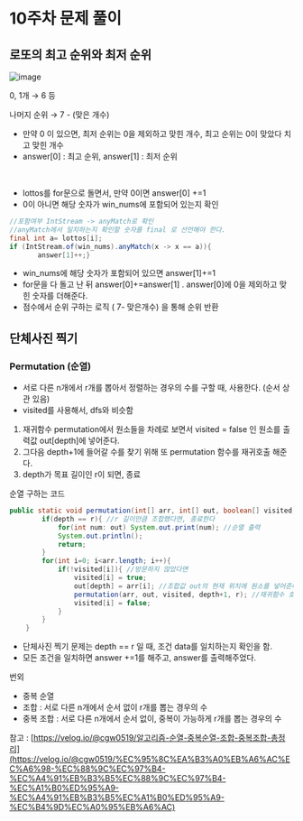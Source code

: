 # 10주차 문제 풀이

## 로또의 최고 순위와 최저 순위
![image](https://user-images.githubusercontent.com/57666289/167334380-96a25aa5-5b23-4dc8-9c5a-88e64e14e64a.png)

0, 1개 → 6 등

나머지 순위 → 7 - (맞은 개수)
</br>

- 만약 0 이 있으면, 최저 순위는 0을 제외하고 맞힌 개수, 최고 순위는 0이 맞았다 치고 맞힌 개수
- answer[0] : 최고 순위, answer[1] : 최저 순위
</br>

- lottos를 for문으로 돌면서, 만약 0이면 answer[0] +=1
- 0이 아니면 해당 숫자가 win_nums에 포함되어 있는지 확인

```java
//포함여부 IntStream -> anyMatch로 확인
//anyMatch에서 일치하는지 확인할 숫자를 final 로 선언해야 한다.
final int a= lottos[i];
if (IntStream.of(win_nums).anyMatch(x -> x == a)){
       answer[1]++;}
```

- win_nums에 해당 숫자가 포함되어 있으면 answer[1]+=1
- for문을 다 돌고 난 뒤 answer[0]+=answer[1]  .  answer[0]에 0을 제외하고 맞힌 숫자를 더해준다.
- 점수에서 순위 구하는 로직 ( 7- 맞은개수) 을 통해 순위 반환



## 단체사진 찍기

### Permutation (순열)

- 서로 다른 n개에서 r개를 뽑아서 정렬하는 경우의 수를 구할 때, 사용한다. (순서 상관 있음)
- visited를 사용해서, dfs와 비슷함

1. 재귀함수 permutation에서 원소들을 차례로 보면서 visited = false 인 원소를 출력값 out[depth]에 넣어준다.
2. 그다음 depth+1에 들어갈 수를 찾기 위해 또 permutation 함수를 재귀호출 해준다.
3. depth가 목표 길이인 r이 되면, 종료

순열 구하는 코드

```java
public static void permutation(int[] arr, int[] out, boolean[] visited, int depth, int r){
        if(depth == r){ //r 길이만큼 조합했다면, 종료한다
            for(int num: out) System.out.print(num); //순열 출력
            System.out.println();
            return;
        }
        for(int i=0; i<arr.length; i++){
            if(!visited[i]){ //방문하지 않았다면
                visited[i] = true; 
                out[depth] = arr[i]; //조합값 out의 현재 위치에 원소를 넣어준다.
                permutation(arr, out, visited, depth+1, r); //재귀함수 호출. 그다음 위치로 넘어감
                visited[i] = false; 
            }
        }
    }
```

- 단체사진 찍기 문제는 depth == r 일 때, 조건 data를 일치하는지 확인을 함.
- 모든 조건을 일치하면 answer +=1를 해주고, answer를 출력해주었다.

번외

- 중복 순열
- 조합 : 서로 다른 n개에서 순서 없이 r개를 뽑는 경우의 수
- 중복 조합 : 서로 다른 n개에서 순서 없이, 중복이 가능하게 r개를 뽑는 경우의 수

참고 : [https://velog.io/@cgw0519/알고리즘-순열-중복순열-조합-중복조합-총정리](https://velog.io/@cgw0519/%EC%95%8C%EA%B3%A0%EB%A6%AC%EC%A6%98-%EC%88%9C%EC%97%B4-%EC%A4%91%EB%B3%B5%EC%88%9C%EC%97%B4-%EC%A1%B0%ED%95%A9-%EC%A4%91%EB%B3%B5%EC%A1%B0%ED%95%A9-%EC%B4%9D%EC%A0%95%EB%A6%AC)
